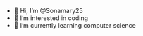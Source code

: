 - 👋 Hi, I’m @Sonamary25
- 👀 I’m interested in coding
- 🌱 I’m currently learning computer science

<!---
Sonamary25/Sonamary25 is a ✨ special ✨ repository because its `README.md` (this file) appears on your GitHub profile.
You can click the Preview link to take a look at your changes.
--->
